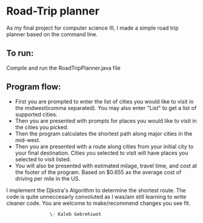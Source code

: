 # Road-Trip planner 
As my final project for computer science III, I made a simple road trip planner based on the command line.

## To run:
Compile and run the RoadTripPlanner.java file

## Program flow:
- First you are prompted to enter the list of cities you would like to visit in the midwest(comma separated). You may also enter "List" to get a list of supported cities.
- Then you are presented with prompts for places you would like to visit in the cities you picked.
- Then the program calculates the shortest path along major cities in the mid-west.
- Then you are presented with a route along cities from your initial city to your final destination. Cities you selected to visit will have places you selected to visit listed.
- You will also be presented with estimated milage, travel time, and cost at the footer of the program. Based on $0.655 as the average cost of driving per mile in the US.

I implement the Djkstra's Algorithm to determine the shortest route.
The code is quite unneccesarly convoluted as I was/am still learning to write cleaner code. You are welcome to make/recommend changes you see fit.

                    \- Kaleb Gebrehiwot

